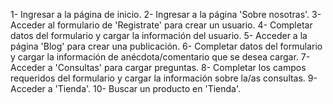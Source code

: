 1- Ingresar a la página de inicio.
2- Ingresar a la página 'Sobre nosotras'.
3- Acceder al formulario de 'Registrate' para crear un usuario.
4- Completar datos del formulario y cargar la información del usuario.
5- Acceder a la página 'Blog' para crear una publicación.
6- Completar datos del formulario y cargar la información de anécdota/comentario que se desea cargar.
7- Acceder a 'Consultas' para cargar preguntas.
8- Completar los campos requeridos del formulario y cargar la información sobre la/as consultas.
9- Acceder a 'Tienda'.
10- Buscar un producto en 'Tienda'. 
